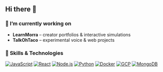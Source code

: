 ## Hi there 👋

### 🔭 I’m currently working on
- **LearnMorra** – creator portfolios & interactive simulations  
- **TalkOhTaco** – experimental voice & web projects  

### 🌱 Skills & Technologies
[![JavaScript](https://img.shields.io/badge/JavaScript-ES6-yellow?style=for-the-badge)]()
[![React](https://img.shields.io/badge/React-Next.js-blue?style=for-the-badge)]()
[![Node.js](https://img.shields.io/badge/Node.js-Backend-green?style=for-the-badge)]()
[![Python](https://img.shields.io/badge/Python-NumPy_SciPy-blue?style=for-the-badge)]()
[![Docker](https://img.shields.io/badge/Docker-Containers-blue?style=for-the-badge)]()
[![GCP](https://img.shields.io/badge/GCP-Cloud-orange?style=for-the-badge)]()
[![MongoDB](https://img.shields.io/badge/MongoDB-PostgreSQL-green?style=for-the-badge)]()


